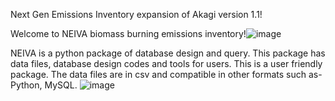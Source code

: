 Next Gen Emissions Inventory expansion of Akagi version 1.1!

Welcome to NEIVA biomass burning emissions inventory!![image](https://user-images.githubusercontent.com/99386739/153478489-7c32ae79-da97-46f4-bad2-1f9c349093b4.png)

NEIVA is a python package of database design and query. This package has data files, database design codes and tools for users. This is a user friendly package. The data files are in csv and compatible in other formats such as- Python, MySQL. ![image](https://user-images.githubusercontent.com/99386739/153478551-a779be9d-7833-4a60-ad7e-6212dbc7c6b4.png)


